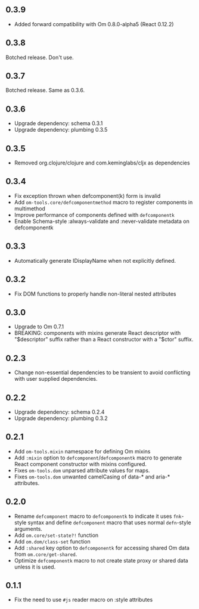 ## 0.3.9

*   Added forward compatibility with Om 0.8.0-alpha5 (React 0.12.2)

## 0.3.8

Botched release. Don't use.

## 0.3.7

Botched release. Same as 0.3.6.

## 0.3.6

*   Upgrade dependency: schema 0.3.1
*   Upgrade dependency: plumbing 0.3.5

## 0.3.5

*   Removed org.clojure/clojure and com.keminglabs/cljx as dependencies

## 0.3.4

*   Fix exception thrown when defcomponent(k) form is invalid
*   Add `om-tools.core/defcomponentmethod` macro to register components in multimethod
*   Improve performance of components defined with `defcomponentk`
*   Enable Schema-style :always-validate and :never-validate metadata on
    defcomponentk

## 0.3.3

*   Automatically generate IDisplayName when not explicitly defined.

## 0.3.2

*   Fix DOM functions to properly handle non-literal nested attributes

## 0.3.0

*   Upgrade to Om 0.7.1
*   BREAKING: components with mixins generate React descriptor with "$descriptor"
    suffix rather than a React constructor with a "$ctor" suffix.

## 0.2.3

*   Change non-essential dependencies to be transient to avoid conflicting with
    user supplied dependencies.

## 0.2.2

*   Upgrade dependency: schema 0.2.4
*   Upgrade dependency: plumbing 0.3.2

## 0.2.1

*   Add `om-tools.mixin` namespace for defining Om mixins
*   Add `:mixin` option to `defcomponent`/`defcomponentk` macro to generate
    React component constructor with mixins configured.
*   Fixes `om-tools.dom` unparsed attribute values for maps.
*   Fixes `om-tools.dom` unwanted camelCasing of data-* and aria-* attributes.

## 0.2.0

*   Rename `defcomponent` macro to `defcomponentk` to indicate it uses
    `fnk`-style syntax and define `defcomponent` macro that uses normal
    `defn`-style arguments.
*   Add `om.core/set-state?!` function
*   Add `om.dom/class-set` function
*   Add `:shared` key option to `defcomponentk` for accessing shared
    Om data from `om.core/get-shared`.
*   Optimize `defcomponentk` macro to not create state proxy or shared
    data unless it is used.

## 0.1.1

*   Fix the need to use `#js` reader macro on :style attributes

